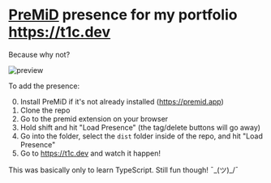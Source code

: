 # [PreMiD](https://premid.app) presence for my portfolio https://t1c.dev
Because why not?

![preview](https://user-images.githubusercontent.com/44733677/100710249-4c03dd80-3364-11eb-856e-daa67ca7edba.png)

To add the presence:

0. Install PreMiD if it's not already installed (https://premid.app)
1. Clone the repo
2. Go to the premid extension on your browser
3. Hold shift and hit "Load Presence" (the tag/delete buttons will go away)
4. Go into the folder, select the `dist` folder inside of the repo, and hit "Load Presence"
5. Go to https://t1c.dev and watch it happen!


This was basically only to learn TypeScript. Still fun though! ¯\_(ツ)_/¯
